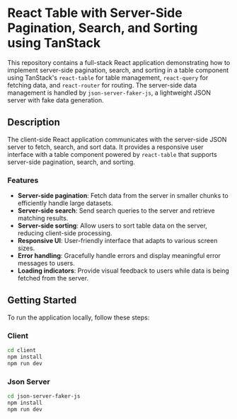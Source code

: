 # React Table with Server-Side Pagination, Search, and Sorting using TanStack

This repository contains a full-stack React application demonstrating how to implement server-side pagination, search, and sorting in a table component using TanStack's `react-table` for table management, `react-query` for fetching data, and `react-router` for routing. The server-side data management is handled by `json-server-faker-js`, a lightweight JSON server with fake data generation.

## Description

The client-side React application communicates with the server-side JSON server to fetch, search, and sort data. It provides a responsive user interface with a table component powered by `react-table` that supports server-side pagination, search, and sorting.

### Features

- **Server-side pagination**: Fetch data from the server in smaller chunks to efficiently handle large datasets.
- **Server-side search**: Send search queries to the server and retrieve matching results.
- **Server-side sorting**: Allow users to sort table data on the server, reducing client-side processing.
- **Responsive UI**: User-friendly interface that adapts to various screen sizes.
- **Error handling**: Gracefully handle errors and display meaningful error messages to users.
- **Loading indicators**: Provide visual feedback to users while data is being fetched from the server.

## Getting Started

To run the application locally, follow these steps:

### Client

```bash
cd client
npm install
npm run dev
```

### Json Server

```bash
cd json-server-faker-js
npm install
npm run dev
```
